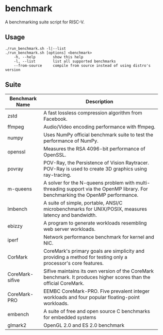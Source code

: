 # benchmark

A benchmarking suite script for RISC-V.

## Usage

    ./run_benchmark.sh -l|--list
    ./run_benchmark.sh [options] <benchmark>
        -h, --help        show this help
        -l, --list        list all supported benchmarks
        --from-source     compile from source instead of using distro's version

## Suite

|Benchmark Name|Description|
|---|---|
|zstd| A fast lossless compression algorithm from Facebook.|
|ffmpeg| Audio/Video encoding performance with ffmpeg.|
|numpy| Uses NumPy official benchmark suite to test the performance of NumPy.|
|openssl| Measures the RSA 4096-bit performance of OpenSSL.|
|povray| POV-Ray, the Persistence of Vision Raytracer. POV-Ray is used to create 3D graphics using ray-tracing.|
|m-queens| A solver for the N-queens problem with multi-threading support via the OpenMP library. For benchmarking the OpenMP performance.|
|lmbench|A suite of simple, portable, ANSI/C microbenchmarks for UNIX/POSIX, measures latency and bandwidth.|
|ebizzy|A program to generate workloads resembling web server workloads.|
|iperf| Network performance benchmark for kernel and NIC.|
|CorMark|CoreMark's primary goals are simplicity and providing a method for testing only a processor's core features.|
|CoreMark-sifive|Sifive maintains its own version of the CoreMark benchmark. It produces higher scores than the official CoreMark.|
|CoreMark-PRO|EEMBC CoreMark-PRO. Five prevalent integer workloads and four popular floating-point workloads.|
|embench|A suite of free and open source C benchmarks for embedded systems|
|glmark2|OpenGL 2.0 and ES 2.0 benchmark|
